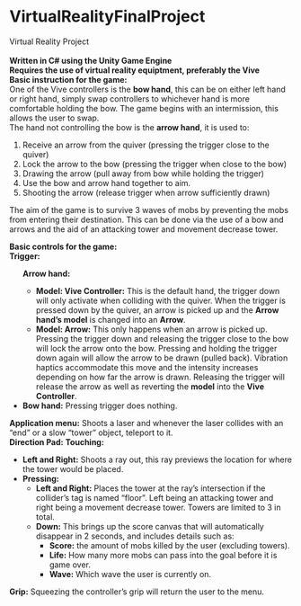 # VirtualRealityFinalProject
Virtual Reality Project<br><br>
<b>Written in C# using the Unity Game Engine <br>
Requires the use of virtual reality equiptment, preferably the Vive <br>
Basic instruction for the game:</b><br>
One of the Vive controllers is the <b>bow hand</b>, this can be on either left hand or right hand, simply swap controllers to whichever hand is more comfortable holding the bow. The game begins with an intermission, this allows the user to swap.<br>
The hand not controlling the bow is the <b>arrow hand</b>, it is used to:
<ol>
<li>Receive an arrow from the quiver (pressing the trigger close to the quiver)
<li>Lock the arrow to the bow (pressing the trigger when close to the bow)
<li>Drawing the arrow (pull away from bow while holding the trigger)
<li>Use the bow and arrow hand together to aim.
<li>Shooting the arrow (release trigger when arrow sufficiently drawn)
</ol>
The aim of the game is to survive 3 waves of mobs by preventing the mobs from entering their destination. This can be done via the use of a bow and arrows and the aid of an attacking tower and movement decrease tower.<br>

<b>Basic controls for the game:</b><br>
<b>Trigger:</b> <ul>
<b>Arrow hand:</b> <ul>
<li><b>Model: Vive Controller:</b> This is the default hand, the trigger down will only activate when colliding with the quiver. When the trigger is pressed down by the quiver, an arrow is picked up and the <b>Arrow hand’s model</b> is changed into an <b>Arrow</b>.
<li><b>Model: Arrow:</b> This only happens when an arrow is picked up. Pressing the trigger down and releasing the trigger close to the bow will lock the arrow onto the bow. Pressing and holding the trigger down again will allow the arrow to be drawn (pulled back). Vibration haptics accommodate this move and the intensity increases depending on how far the arrow is drawn. Releasing the trigger will release the arrow as well as reverting the <b>model</b> into the <b>Vive Controller</b>.
</ul>
<li><b>Bow hand:</b> Pressing trigger does nothing.
</ul>
<b>Application menu:</b> Shoots a laser and whenever the laser collides with an “end” or a slow “tower” object, teleport to it.<br>
<b>Direction Pad:</b>
<b>Touching:</b> <ul>
<li><b>Left and Right:</b> Shoots a ray out, this ray previews the location for where the tower would be placed.
<li><b>Pressing:</b> <ul>
<li><b>Left and Right:</b> Places the tower at the ray’s intersection if the collider’s tag is named “floor”. Left being an attacking tower and right being a movement decrease tower. Towers are limited to 3 in total.
<li><b>Down:</b> This brings up the score canvas that will automatically disappear in 2 seconds, and includes details such as:<ul>
<li><b>Score:</b> the amount of mobs killed by the user (excluding towers).<br>
<li><b>Life:</b> How many more mobs can pass into the goal before it is game over.<br>
<li><b>Wave:</b> Which wave the user is currently on.<br>
</ul></ul></ul>
<b>Grip:</b> Squeezing the controller’s grip will return the user to the menu.<br>
